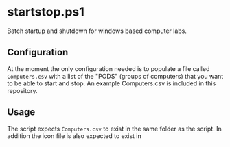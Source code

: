 # startstop.ps1
Batch startup and shutdown for windows based computer labs.

## Configuration
At the moment the only configuration needed is to populate a file called `Computers.csv` with a list of the "PODS" (groups of computers) that you want to be able to start and stop. An example Computers.csv is included in this repository.

## Usage
The script expects `Computers.csv` to exist in the same folder as the script. In addition the icon file is also expected to exist in 
